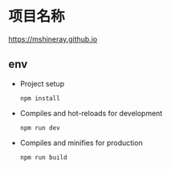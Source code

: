 # 项目名称
https://mshineray.github.io

## env
- Project setup
  ```
  npm install
  ```

- Compiles and hot-reloads for development
  ```
  npm run dev
  ```

- Compiles and minifies for production
  ```
  npm run build
  ```